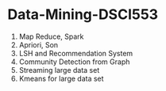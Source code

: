 # Data-Mining-DSCI553

1. Map Reduce, Spark
2. Apriori, Son
3. LSH and Recommendation System
4. Community Detection from Graph
5. Streaming large data set
6. Kmeans for large data set
